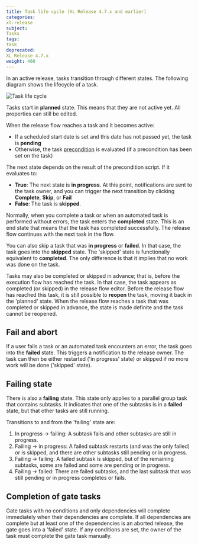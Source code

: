 ```yaml
---
title: Task life cycle (XL Release 4.7.x and earlier)
categories:
xl-release
subject:
Tasks
tags:
task
deprecated:
XL Release 4.7.x
weight: 460
---
```


In an active release, tasks transition through different states. The following diagram shows the lifecycle of a task.

![Task life cycle](../images/task-lifecycle-4.7.png)

Tasks start in **planned** state. This means that they are not active yet. All properties can still be edited.

When the release flow reaches a task and it becomes active:

* If a scheduled start date is set and this date has not passed yet, the task is **pending**
* Otherwise, the task [precondition](/xl-release/how-to/set-a-precondition-on-a-task.html) is evaluated (if a precondition has been set on the task)

The next state depends on the result of the precondition script. If it evaluates to:

* **True**: The next state is **in progress**. At this point, notifications are sent to the task owner, and you can trigger the next transition by clicking **Complete**, **Skip**, or **Fail**
* **False**: The task is **skipped**.

Normally, when you complete a task or when an automated task is performed without errors, the task enters the **completed** state. This is an end state that means that the task has completed successfully. The release flow continues with the next task in the flow.

You can also skip a task that was **in progress** or **failed**. In that case, the task goes into the **skipped** state. The 'skipped' state is functionally equivalent to **completed**. The only difference is that it implies that no work was done on the task.

Tasks may also be completed or skipped in advance; that is, before the execution flow has reached the task. In that case, the task appears as completed (or skipped) in the release flow editor. Before the release flow has reached this task, it is still possible to **reopen** the task, moving it back in the 'planned' state. When the release flow reaches a task that was completed or skipped in advance, the state is made definite and the task cannot be reopened.

## Fail and abort

If a user fails a task or an automated task encounters an error, the task goes into the **failed** state. This triggers a notification to the release owner. The task can then be either restarted ('in progress' state) or skipped if no more work will be done ('skipped' state).

## Failing state

There is also a **failing** state. This state only applies to a parallel group task that contains subtasks. It indicates that one of the subtasks is in a **failed** state, but that other tasks are still running.

Transitions to and from the 'failing' state are:

1. In progress &#8594; failing: A subtask fails and other subtasks are still in progress.
2. Failing &#8594; in progress: A failed subtask restarts (and was the only failed) or is skipped, and there are other subtasks still pending or in progress.
3. Failing &#8594; failing: A failed subtask is skipped, but of the remaining subtasks, some are failed and some are pending or in progress.
4. Failing &#8594; failed: There are failed subtasks, and the last subtask that was still pending or in progress completes or fails.

## Completion of gate tasks

Gate tasks with no conditions and only dependencies will complete immediately when their dependencies are complete. If all dependencies are complete but at least one of the dependencies is an aborted release, the gate goes into a 'failed' state. If any conditions are set, the owner of the task must complete the gate task manually.
